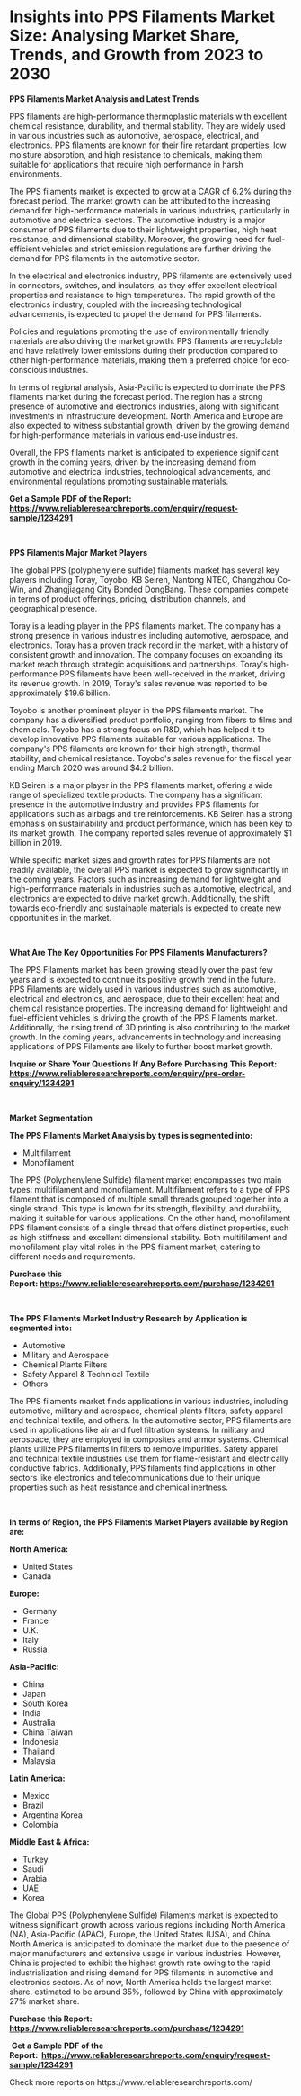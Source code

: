 <p><h1>Insights into PPS Filaments Market Size: Analysing Market Share, Trends, and Growth from 2023 to 2030</h1></p><p><strong>PPS Filaments Market Analysis and Latest Trends</strong></p>
<p><p>PPS filaments are high-performance thermoplastic materials with excellent chemical resistance, durability, and thermal stability. They are widely used in various industries such as automotive, aerospace, electrical, and electronics. PPS filaments are known for their fire retardant properties, low moisture absorption, and high resistance to chemicals, making them suitable for applications that require high performance in harsh environments.</p><p>The PPS filaments market is expected to grow at a CAGR of 6.2% during the forecast period. The market growth can be attributed to the increasing demand for high-performance materials in various industries, particularly in automotive and electrical sectors. The automotive industry is a major consumer of PPS filaments due to their lightweight properties, high heat resistance, and dimensional stability. Moreover, the growing need for fuel-efficient vehicles and strict emission regulations are further driving the demand for PPS filaments in the automotive sector.</p><p>In the electrical and electronics industry, PPS filaments are extensively used in connectors, switches, and insulators, as they offer excellent electrical properties and resistance to high temperatures. The rapid growth of the electronics industry, coupled with the increasing technological advancements, is expected to propel the demand for PPS filaments.</p><p>Policies and regulations promoting the use of environmentally friendly materials are also driving the market growth. PPS filaments are recyclable and have relatively lower emissions during their production compared to other high-performance materials, making them a preferred choice for eco-conscious industries.</p><p>In terms of regional analysis, Asia-Pacific is expected to dominate the PPS filaments market during the forecast period. The region has a strong presence of automotive and electronics industries, along with significant investments in infrastructure development. North America and Europe are also expected to witness substantial growth, driven by the growing demand for high-performance materials in various end-use industries.</p><p>Overall, the PPS filaments market is anticipated to experience significant growth in the coming years, driven by the increasing demand from automotive and electrical industries, technological advancements, and environmental regulations promoting sustainable materials.</p></p>
<p><strong>Get a Sample PDF of the Report:&nbsp; <a href="https://www.reliableresearchreports.com/enquiry/request-sample/1234291">https://www.reliableresearchreports.com/enquiry/request-sample/1234291</a></strong></p>
<p>&nbsp;</p>
<p><strong>PPS Filaments Major Market Players</strong></p>
<p><p>The global PPS (polyphenylene sulfide) filaments market has several key players including Toray, Toyobo, KB Seiren, Nantong NTEC, Changzhou Co-Win, and Zhangjiagang City Bonded DongBang. These companies compete in terms of product offerings, pricing, distribution channels, and geographical presence.</p><p>Toray is a leading player in the PPS filaments market. The company has a strong presence in various industries including automotive, aerospace, and electronics. Toray has a proven track record in the market, with a history of consistent growth and innovation. The company focuses on expanding its market reach through strategic acquisitions and partnerships. Toray's high-performance PPS filaments have been well-received in the market, driving its revenue growth. In 2019, Toray's sales revenue was reported to be approximately $19.6 billion.</p><p>Toyobo is another prominent player in the PPS filaments market. The company has a diversified product portfolio, ranging from fibers to films and chemicals. Toyobo has a strong focus on R&D, which has helped it to develop innovative PPS filaments suitable for various applications. The company's PPS filaments are known for their high strength, thermal stability, and chemical resistance. Toyobo's sales revenue for the fiscal year ending March 2020 was around $4.2 billion.</p><p>KB Seiren is a major player in the PPS filaments market, offering a wide range of specialized textile products. The company has a significant presence in the automotive industry and provides PPS filaments for applications such as airbags and tire reinforcements. KB Seiren has a strong emphasis on sustainability and product performance, which has been key to its market growth. The company reported sales revenue of approximately $1 billion in 2019.</p><p>While specific market sizes and growth rates for PPS filaments are not readily available, the overall PPS market is expected to grow significantly in the coming years. Factors such as increasing demand for lightweight and high-performance materials in industries such as automotive, electrical, and electronics are expected to drive market growth. Additionally, the shift towards eco-friendly and sustainable materials is expected to create new opportunities in the market.</p></p>
<p>&nbsp;</p>
<p><strong>What Are The Key Opportunities For PPS Filaments Manufacturers?</strong></p>
<p><p>The PPS Filaments market has been growing steadily over the past few years and is expected to continue its positive growth trend in the future. PPS Filaments are widely used in various industries such as automotive, electrical and electronics, and aerospace, due to their excellent heat and chemical resistance properties. The increasing demand for lightweight and fuel-efficient vehicles is driving the growth of the PPS Filaments market. Additionally, the rising trend of 3D printing is also contributing to the market growth. In the coming years, advancements in technology and increasing applications of PPS Filaments are likely to further boost market growth.</p></p>
<p><strong>Inquire or Share Your Questions If Any Before Purchasing This Report: <a href="https://www.reliableresearchreports.com/enquiry/pre-order-enquiry/1234291">https://www.reliableresearchreports.com/enquiry/pre-order-enquiry/1234291</a></strong></p>
<p>&nbsp;</p>
<p><strong>Market Segmentation</strong></p>
<p><strong>The PPS Filaments Market Analysis by types is segmented into:</strong></p>
<p><ul><li>Multifilament</li><li>Monofilament</li></ul></p>
<p><p>The PPS (Polyphenylene Sulfide) filament market encompasses two main types: multifilament and monofilament. Multifilament refers to a type of PPS filament that is composed of multiple small threads grouped together into a single strand. This type is known for its strength, flexibility, and durability, making it suitable for various applications. On the other hand, monofilament PPS filament consists of a single thread that offers distinct properties, such as high stiffness and excellent dimensional stability. Both multifilament and monofilament play vital roles in the PPS filament market, catering to different needs and requirements.</p></p>
<p><strong>Purchase this Report:&nbsp;<a href="https://www.reliableresearchreports.com/purchase/1234291">https://www.reliableresearchreports.com/purchase/1234291</a></strong></p>
<p>&nbsp;</p>
<p><strong>The PPS Filaments Market Industry Research by Application is segmented into:</strong></p>
<p><ul><li>Automotive</li><li>Military and Aerospace</li><li>Chemical Plants Filters</li><li>Safety Apparel & Technical Textile</li><li>Others</li></ul></p>
<p><p>The PPS filaments market finds applications in various industries, including automotive, military and aerospace, chemical plants filters, safety apparel and technical textile, and others. In the automotive sector, PPS filaments are used in applications like air and fuel filtration systems. In military and aerospace, they are employed in composites and armor systems. Chemical plants utilize PPS filaments in filters to remove impurities. Safety apparel and technical textile industries use them for flame-resistant and electrically conductive fabrics. Additionally, PPS filaments find applications in other sectors like electronics and telecommunications due to their unique properties such as heat resistance and chemical inertness.</p></p>
<p>&nbsp;</p>
<p><strong>In terms of Region, the PPS Filaments Market Players available by Region are:</strong></p>
<p>
    <p> <strong> North America: </strong>
        <ul>
            <li>United States</li>
            <li>Canada</li>
        </ul>
        </p> 
    <p> <strong> Europe: </strong>
        <ul>
            <li>Germany</li>
            <li>France</li>
            <li>U.K.</li>
            <li>Italy</li>
            <li>Russia</li>
        </ul>
        </p> 
    <p> <strong> Asia-Pacific: </strong>
        <ul>
            <li>China</li>
            <li>Japan</li>
            <li>South Korea</li>
            <li>India</li>
            <li>Australia</li>
            <li>China Taiwan</li>
            <li>Indonesia</li>
            <li>Thailand</li>
            <li>Malaysia</li>
        </ul>
        </p> 
    <p> <strong> Latin America: </strong>
        <ul>
            <li>Mexico</li>
            <li>Brazil</li>
            <li>Argentina Korea</li>
            <li>Colombia</li>
        </ul>
        </p> 
    <p> <strong> Middle East & Africa: </strong>
        <ul>
            <li>Turkey</li>
            <li>Saudi</li>
            <li>Arabia</li>
            <li>UAE</li>
            <li>Korea</li>
        </ul>
    </p>
    </p>
<p><p>The Global PPS (Polyphenylene Sulfide) Filaments market is expected to witness significant growth across various regions including North America (NA), Asia-Pacific (APAC), Europe, the United States (USA), and China. North America is anticipated to dominate the market due to the presence of major manufacturers and extensive usage in various industries. However, China is projected to exhibit the highest growth rate owing to the rapid industrialization and rising demand for PPS filaments in automotive and electronics sectors. As of now, North America holds the largest market share, estimated to be around 35%, followed by China with approximately 27% market share.</p></p>
<p><strong>Purchase this Report: <a href="https://www.reliableresearchreports.com/purchase/1234291">https://www.reliableresearchreports.com/purchase/1234291</a></strong></p>
<p>&nbsp;<strong>Get a Sample PDF of the Report:&nbsp;&nbsp;<a href="https://www.reliableresearchreports.com/enquiry/request-sample/1234291">https://www.reliableresearchreports.com/enquiry/request-sample/1234291</a></strong></p>
<p><strong></strong></p>
<p>Check more reports on https://www.reliableresearchreports.com/</p>